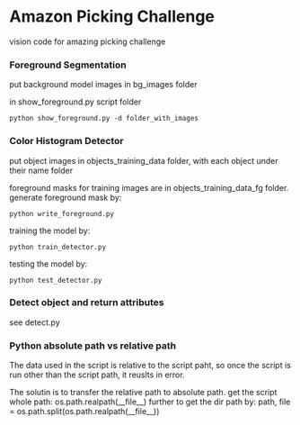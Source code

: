 # Amazon Picking Challenge
vision code for amazing picking challenge

### Foreground Segmentation
put background model images in bg_images folder

in show_foreground.py script folder
```
python show_foreground.py -d folder_with_images
```

### Color Histogram Detector
put object images in objects_training_data folder, 
with each object under their name folder

foreground masks for training images are in objects_training_data_fg folder.
generate foreground mask by:
```
python write_foreground.py
```

training the model by:
```
python train_detector.py
```

testing the model by:
```
python test_detector.py
```


### Detect object and return attributes
see detect.py

### Python absolute path vs relative path
The data used in the script is relative to the script paht,
so once the script is run other than the script path, it reuslts in error. 

The solutin is to transfer the relative path to absolute path. 
get the script whole path: 
os.path.realpath(\_\_file\_\_) 
further to get the dir path by: 
path, file = os.path.split(os.path.realpath(\_\_file\_\_))

